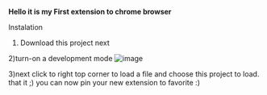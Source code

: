**Hello it is my First extension to chrome browser**

Instalation 
1) Download this project next 

2)turn-on a development mode
![image](https://user-images.githubusercontent.com/93125773/182690392-3f73ae58-fe1e-4310-8cd6-b49bb7ee8eba.png)


3)next click to right top corner to load a file and choose this project to load. 
that it ;) you can now pin your new extension to favorite :)
